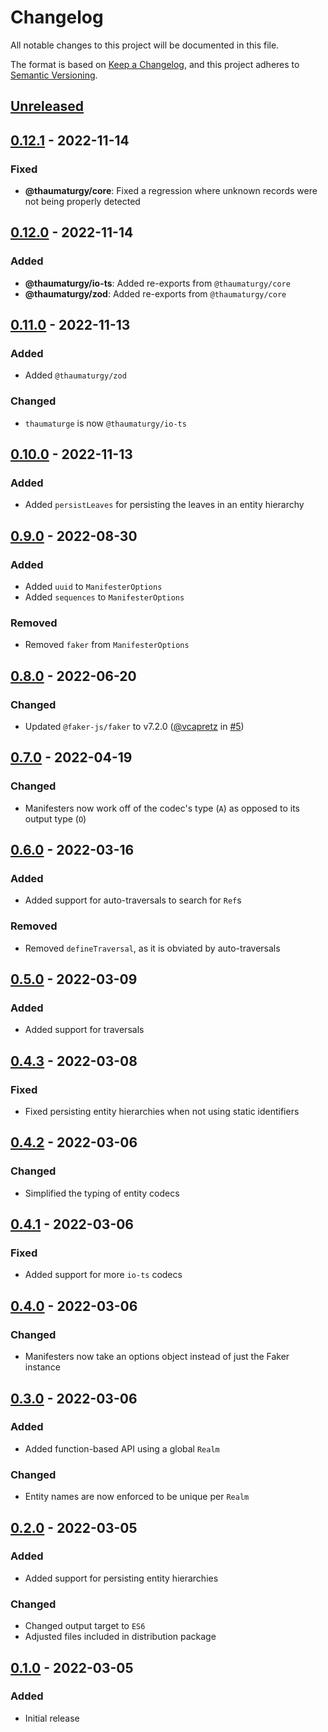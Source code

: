 # Changelog

All notable changes to this project will be documented in this file.

The format is based on [Keep a Changelog](https://keepachangelog.com/en/1.0.0/),
and this project adheres to [Semantic Versioning](https://semver.org/spec/v2.0.0.html).

## [Unreleased]

## [0.12.1] - 2022-11-14

### Fixed

- **@thaumaturgy/core**: Fixed a regression where unknown records were not being properly detected

## [0.12.0] - 2022-11-14

### Added

- **@thaumaturgy/io-ts**: Added re-exports from `@thaumaturgy/core`
- **@thaumaturgy/zod**: Added re-exports from `@thaumaturgy/core`

## [0.11.0] - 2022-11-13

### Added

- Added `@thaumaturgy/zod`

### Changed

- `thaumaturge` is now `@thaumaturgy/io-ts`

## [0.10.0] - 2022-11-13

### Added

- Added `persistLeaves` for persisting the leaves in an entity hierarchy

## [0.9.0] - 2022-08-30

### Added

- Added `uuid` to `ManifesterOptions`
- Added `sequences` to `ManifesterOptions`

### Removed

- Removed `faker` from `ManifesterOptions`

## [0.8.0] - 2022-06-20

### Changed

- Updated `@faker-js/faker` to v7.2.0 ([@vcapretz](https://github.com/vcapretz) in [#5](https://github.com/maxdeviant/thaumaturgy/pull/5))

## [0.7.0] - 2022-04-19

### Changed

- Manifesters now work off of the codec's type (`A`) as opposed to its output type (`O`)

## [0.6.0] - 2022-03-16

### Added

- Added support for auto-traversals to search for `Ref`s

### Removed

- Removed `defineTraversal`, as it is obviated by auto-traversals

## [0.5.0] - 2022-03-09

### Added

- Added support for traversals

## [0.4.3] - 2022-03-08

### Fixed

- Fixed persisting entity hierarchies when not using static identifiers

## [0.4.2] - 2022-03-06

### Changed

- Simplified the typing of entity codecs

## [0.4.1] - 2022-03-06

### Fixed

- Added support for more `io-ts` codecs

## [0.4.0] - 2022-03-06

### Changed

- Manifesters now take an options object instead of just the Faker instance

## [0.3.0] - 2022-03-06

### Added

- Added function-based API using a global `Realm`

### Changed

- Entity names are now enforced to be unique per `Realm`

## [0.2.0] - 2022-03-05

### Added

- Added support for persisting entity hierarchies

### Changed

- Changed output target to `ES6`
- Adjusted files included in distribution package

## [0.1.0] - 2022-03-05

### Added

- Initial release

[unreleased]: https://github.com/maxdeviant/thaumaturgy/compare/v0.12.1...HEAD
[0.12.1]: https://github.com/maxdeviant/thaumaturgy/compare/v0.12.0...v0.12.1
[0.12.0]: https://github.com/maxdeviant/thaumaturgy/compare/v0.11.0...v0.12.0
[0.11.0]: https://github.com/maxdeviant/thaumaturgy/compare/v0.10.0...v0.11.0
[0.10.0]: https://github.com/maxdeviant/thaumaturgy/compare/v0.9.0...v0.10.0
[0.9.0]: https://github.com/maxdeviant/thaumaturgy/compare/v0.8.0...v0.9.0
[0.8.0]: https://github.com/maxdeviant/thaumaturgy/compare/v0.7.0...v0.8.0
[0.7.0]: https://github.com/maxdeviant/thaumaturgy/compare/v0.6.0...v0.7.0
[0.6.0]: https://github.com/maxdeviant/thaumaturgy/compare/v0.5.0...v0.6.0
[0.5.0]: https://github.com/maxdeviant/thaumaturgy/compare/v0.4.3...v0.5.0
[0.4.3]: https://github.com/maxdeviant/thaumaturgy/compare/v0.4.2...v0.4.3
[0.4.2]: https://github.com/maxdeviant/thaumaturgy/compare/v0.4.1...v0.4.2
[0.4.1]: https://github.com/maxdeviant/thaumaturgy/compare/v0.4.0...v0.4.1
[0.4.0]: https://github.com/maxdeviant/thaumaturgy/compare/v0.3.0...v0.4.0
[0.3.0]: https://github.com/maxdeviant/thaumaturgy/compare/v0.2.0...v0.3.0
[0.2.0]: https://github.com/maxdeviant/thaumaturgy/compare/v0.1.0...v0.2.0
[0.1.0]: https://github.com/maxdeviant/thaumaturgy/compare/00fcbaa...v0.1.0
